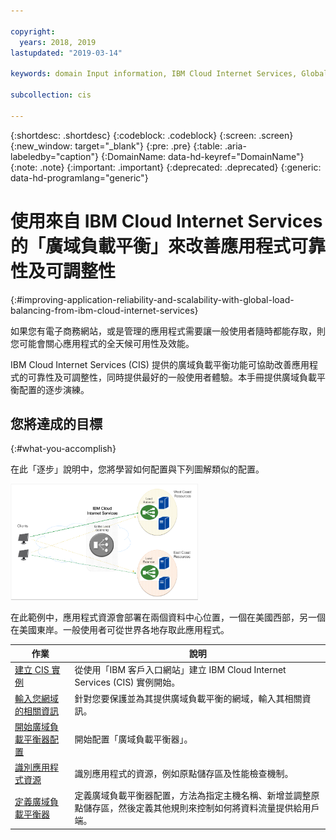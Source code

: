 ```yaml
---

copyright:
  years: 2018, 2019
lastupdated: "2019-03-14"

keywords: domain Input information, IBM Cloud Internet Services, Global Load balancing

subcollection: cis

---
```



{:shortdesc: .shortdesc}
{:codeblock: .codeblock}
{:screen: .screen}
{:new_window: target="_blank"}
{:pre: .pre}
{:table: .aria-labeledby="caption"}
{:DomainName: data-hd-keyref="DomainName"}
{:note: .note}
{:important: .important}
{:deprecated: .deprecated}
{:generic: data-hd-programlang="generic"}

# 使用來自 IBM Cloud Internet Services 的「廣域負載平衡」來改善應用程式可靠性及可調整性
{:#improving-application-reliability-and-scalability-with-global-load-balancing-from-ibm-cloud-internet-services}

如果您有電子商務網站，或是管理的應用程式需要讓一般使用者隨時都能存取，則您可能會關心應用程式的全天候可用性及效能。 

IBM Cloud Internet Services (CIS) 提供的廣域負載平衡功能可協助改善應用程式的可靠性及可調整性，同時提供最好的一般使用者體驗。本手冊提供廣域負載平衡配置的逐步演練。  

## 您將達成的目標
{:#what-you-accomplish}

在此「逐步」說明中，您將學習如何配置與下列圖解類似的配置。

<img src="images/reliability1.png" alt="圖片" style="width: 300px;"/>

在此範例中，應用程式資源會部署在兩個資料中心位置，一個在美國西部，另一個在美國東岸。一般使用者可從世界各地存取此應用程式。 

作業|說明
------------- | -------------
[建立 CIS 實例](/docs/infrastructure/cis?topic=cis-create-your-ibm-cloud-internet-services-cis-instance)|從使用「IBM 客戶入口網站」建立 IBM Cloud Internet Services (CIS) 實例開始。|
[輸入您網域的相關資訊](/docs/infrastructure/cis?topic=cis-input-information-about-your-domain)|針對您要保護並為其提供廣域負載平衡的網域，輸入其相關資訊。
[開始廣域負載平衡器配置](/docs/infrastructure/cis?topic=cis-begin-global-load-balancer-configuration)|開始配置「廣域負載平衡器」。
[識別應用程式資源](/docs/infrastructure/cis?topic=cis-identify-your-application-resources)|識別應用程式的資源，例如原點儲存區及性能檢查機制。
[定義廣域負載平衡器](/docs/infrastructure/cis?topic=cis-define-the-global-load-balancer)|定義廣域負載平衡器配置，方法為指定主機名稱、新增並調整原點儲存區，然後定義其他規則來控制如何將資料流量提供給用戶端。
